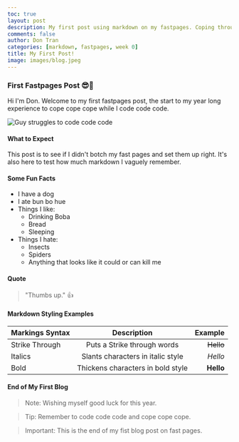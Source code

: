 ```yaml
---
toc: true
layout: post
description: My first post using markdown on my fastpages. Coping through the struggles.
comments: false
author: Don Tran
categories: [markdown, fastpages, week 0]
title: My First Post!
image: images/blog.jpeg
---
```


### First Fastpages Post 😎🥱

Hi I'm Don. Welcome to my first fastpages post, the start to my year long experience to cope cope cope while I code code code.

![Guy struggles to code code code](https://miro.medium.com/max/1280/1*2CfNcD1WOOWEMLvPwMU05Q.jpeg)

#### What to Expect

This post is to see if I didn't botch my fast pages and set them up right. It's also here to test how much markdown I vaguely remember.

#### Some Fun Facts

- I have a dog
- I ate bun bo hue
- Things I like:
  - Drinking Boba
  - Bread
  - Sleeping
- Things I hate:
  - Insects
  - Spiders
  - Anything that looks like it could or can kill me

#### Quote

> "Thumbs up." 👍

#### Markdown Styling Examples

| Markings Syntax |            Description            |   Example |
| :-------------- | :-------------------------------: | --------: |
| Strike Through  |    Puts a Strike through words    | ~~Hello~~ |
| Italics         | Slants characters in italic style |   _Hello_ |
| Bold            | Thickens characters in bold style | **Hello** |

#### End of My First Blog

> Note: Wishing myself good luck for this year.

> Tip: Remember to code code code and cope cope cope.

> Important: This is the end of my fist blog post on fast pages.
